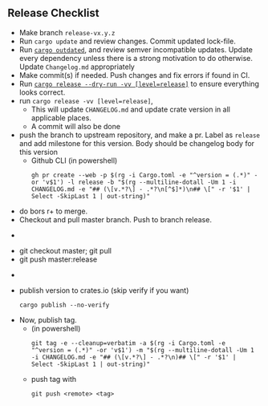 Release Checklist
-----------------
* Make branch `release-vx.y.z`
* Run `cargo update` and review changes. Commit updated lock-file.
* Run [`cargo outdated`](https://github.com/kbknapp/cargo-outdated), and review semver incompatible updates.
  Update every dependency unless there is a strong motivation to do otherwise.
  Update `Changelog.md` appropriately
* Make commit(s) if needed. Push changes and fix errors if found in CI.
* Run [`cargo release --dry-run -vv [level=release]`](https://github.com/sunng87/cargo-release) to ensure everything looks correct.
* run `cargo release -vv [level=release]`,
  * This will update `CHANGELOG.md` and update crate version in all applicable places.
  * A commit will also be done
* push the branch to upstream repository, and make a pr. Label as `release` and add milestone for this version. Body should be changelog body for this version
  * Github CLI (in powershell)
    ```pwsh
    gh pr create --web -p $(rg -i Cargo.toml -e "^version = (.*)" -or 'v$1') -l release -b "$(rg --multiline-dotall -Um 1 -i CHANGELOG.md -e "## (\[v.*?\] - .*?\n[^$]*)\n## \[" -r '$1' | Select -SkipLast 1 | out-string)"
    ```
* do bors r+ to merge.
* Checkout and pull master branch. Push to branch release.
* ```pwsh
* git checkout master; git pull
* git push <remote> master:release
* ```
* publish version to crates.io (skip verify if you want)
  ```
  cargo publish --no-verify
  ```
* Now, publish tag.
  * (in powershell)
    ```
    git tag -e --cleanup=verbatim -a $(rg -i Cargo.toml -e "^version = (.*)" -or 'v$1') -m "$(rg --multiline-dotall -Um 1 -i CHANGELOG.md -e "## (\[v.*?\] - .*?\n)## \[" -r '$1' | Select -SkipLast 1 | out-string)"
    ```
  * push tag with
    ```
    git push <remote> <tag>
    ```
